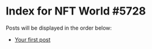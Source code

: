 # Index for NFT World #5728
Posts will be displayed in the order below:

- [Your first post](./001-first.md)

